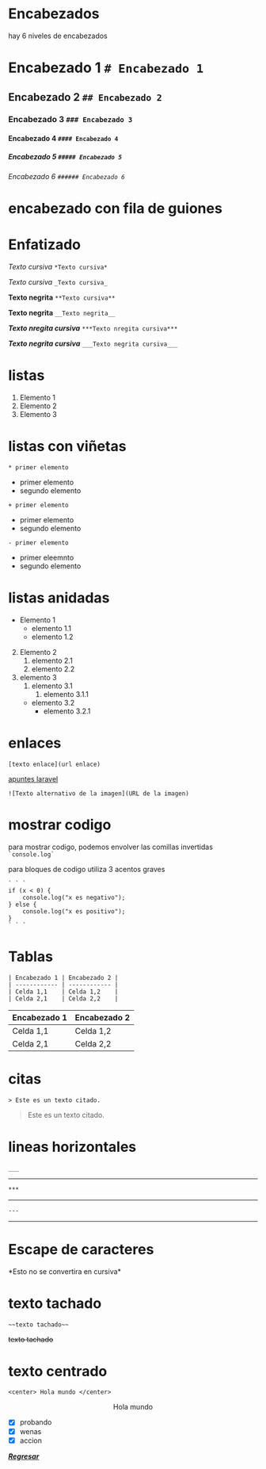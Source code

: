 # Encabezados
hay 6 niveles de encabezados

# Encabezado 1 ```# Encabezado 1```
## Encabezado 2 ```## Encabezado 2```
### Encabezado 3 ```### Encabezado 3```
#### Encabezado 4 ```#### Encabezado 4```
##### Encabezado 5 ```##### Encabezado 5```
###### Encabezado 6 ```###### Encabezado 6```

# encabezado con fila de guiones



# Enfatizado
*Texto cursiva* ```*Texto cursiva*```

_Texto cursiva_ ```_Texto cursiva_```

**Texto negrita** ```**Texto cursiva**```

__Texto negrita__ ```__Texto negrita__```

***Texto nregita cursiva*** ```***Texto nregita cursiva***```

___Texto negrita cursiva___ ```___Texto negrita cursiva___```

# listas
1. Elemento 1
2. Elemento 2
3. Elemento 3

# listas con viñetas
```* primer elemento```
* primer elemento
* segundo elemento

```+ primer elemento```
+ primer elemento
+ segundo elemento

```- primer elemento```
- primer eleemnto
- segundo elemento

# listas anidadas
* Elemento 1
   * elemento 1.1
   * elemento 1.2 
2. Elemento 2
   1. elemento 2.1
   2. elemento 2.2
3. elemento 3
   1. elemento 3.1
      1. elemento 3.1.1
   * elemento 3.2
     * elemento 3.2.1

# enlaces
```[texto enlace](url enlace)```

[apuntes laravel](../apuntesBack/laravel.md)

```![Texto alternativo de la imagen](URL de la imagen)```

# mostrar codigo
para mostrar codigo, podemos envolver las comillas invertidas
``` `console.log` ```

para bloques de codigo utiliza 3 acentos graves 

```
` ` `
if (x < 0) {
    console.log("x es negativo");
} else {
    console.log("x es positivo");
}
` ` `
```

# Tablas

```
| Encabezado 1 | Encabezado 2 |
| ------------ | ------------ |
| Celda 1,1    | Celda 1,2    |
| Celda 2,1    | Celda 2,2    |
```
| Encabezado 1 | Encabezado 2 |
| ------------ | ------------ |
| Celda 1,1    | Celda 1,2    |
| Celda 2,1    | Celda 2,2    |

# citas
```> Este es un texto citado.```
> Este es un texto citado.

# lineas horizontales
```___```

___ 

```***```

***

``` --- ```

---

# Escape de caracteres
\*Esto no se convertira en cursiva*

# texto tachado
```~~texto tachado~~```

~~texto tachado~~

# texto centrado
```<center> Hola mundo </center>```

<center> Hola mundo </center>


- [x] probando
- [x] wenas
- [x] accion

***[Regresar](/README.md)***